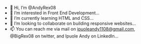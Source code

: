 - 👋 Hi, I’m @AndyRex08
- 👀 I’m interested in Front End Development...
- 🌱 I’m currently learning HTML and CSS...
- 💞️ I’m looking to collaborate on building responsive websites...
- 📫 You can reach me via mail on ipuoleandy1108@gmail.com, @BigRex08 on twitter, and Ipuole Andy on LinkedIn...

<!---
AndyRex08/AndyRex08 is a ✨ special ✨ repository because its `README.md` (this file) appears on your GitHub profile.
You can click the Preview link to take a look at your changes.
--->
